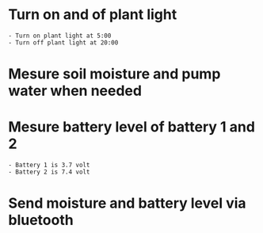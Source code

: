 # Turn on and of plant light
	- Turn on plant light at 5:00
	- Turn off plant light at 20:00
# Mesure soil moisture and pump water when needed
# Mesure battery level of battery 1 and 2
	- Battery 1 is 3.7 volt
	- Battery 2 is 7.4 volt
# Send moisture and battery level via bluetooth
